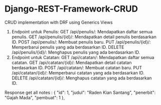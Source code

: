 # Django-REST-Framework-CRUD
CRUD implementation with DRF using Generics Views

1. Endpoint untuk Penulis:
        GET /api/penulis/: Mendapatkan daftar semua penulis.
        GET /api/penulis/{id}/: Mendapatkan detail penulis berdasarkan ID.
        POST /api/penulis/: Membuat penulis baru.
        PUT /api/penulis/{id}/: Memperbarui penulis yang ada berdasarkan ID.
        DELETE /api/penulis/{id}/: Menghapus penulis yang ada berdasarkan ID.
2. Endpoint untuk Catatan:
        GET /api/catatan/: Mendapatkan daftar semua catatan.
        GET /api/catatan/{id}/: Mendapatkan detail catatan berdasarkan ID.
        POST /api/catatan/: Membuat catatan baru.
        PUT /api/catatan/{id}/: Memperbarui catatan yang ada berdasarkan ID.
        DELETE /api/catatan/{id}/: Menghapus catatan yang ada berdasarkan ID.

Response get all notes :
{
        "id": 1,
        "judul": "Raden Kian Santang",
        "penerbit": "Gajah Mada",
        "pembuat": 1
       },
